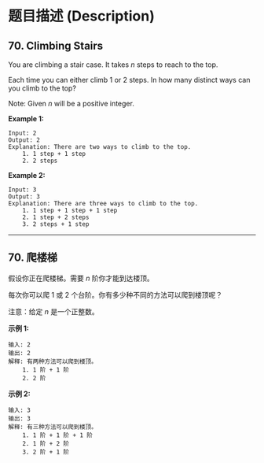 # 题目描述 (Description)

## 70. Climbing Stairs

You are climbing a stair case. It takes *n* steps to reach to the top.

Each time you can either climb 1 or 2 steps. In how many distinct ways can you climb to the top?

Note: Given *n* will be a positive integer.

**Example 1:**

```()
Input: 2
Output: 2
Explanation: There are two ways to climb to the top.
    1. 1 step + 1 step
    2. 2 steps
```

**Example 2:**

```()
Input: 3
Output: 3
Explanation: There are three ways to climb to the top.
    1. 1 step + 1 step + 1 step
    2. 1 step + 2 steps
    3. 2 steps + 1 step
```

***

## 70. 爬楼梯

假设你正在爬楼梯。需要 *n* 阶你才能到达楼顶。

每次你可以爬 1 或 2 个台阶。你有多少种不同的方法可以爬到楼顶呢？

注意：给定 *n* 是一个正整数。

**示例 1:**

```()
输入: 2
输出: 2
解释: 有两种方法可以爬到楼顶。
    1. 1 阶 + 1 阶
    2. 2 阶
```

**示例 2:**

```()
输入: 3
输出: 3
解释: 有三种方法可以爬到楼顶。
    1. 1 阶 + 1 阶 + 1 阶
    2. 1 阶 + 2 阶
    3. 2 阶 + 1 阶
```
